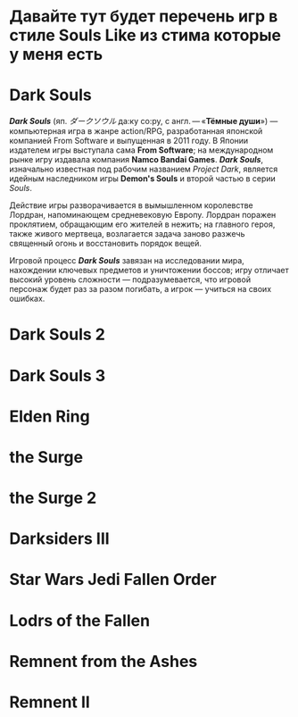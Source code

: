 # Давайте тут будет перечень игр в стиле Souls Like из стима которые у меня есть

# Dark Souls
***Dark Souls*** (яп. *ダークソウル* да:ку со:ру, с англ. — «**Тёмные души**») — компьютерная игра в жанре action/RPG, разработанная японской компанией From Software и выпущенная в 2011 году. В Японии издателем игры выступала сама **From Software**; на международном рынке игру издавала компания **Namco Bandai Games**. ***Dark Souls***, изначально известная под рабочим названием *Project Dark*, является идейным наследником игры **Demon's Souls** и второй частью в серии *Souls*.

Действие игры разворачивается в вымышленном королевстве Лордран, напоминающем средневековую Европу. Лордран поражен проклятием, обращающим его жителей в нежить; на главного героя, также живого мертвеца, возлагается задача заново разжечь священный огонь и восстановить порядок вещей. 

Игровой процесс ***Dark Souls*** завязан на исследовании мира, нахождении ключевых предметов и уничтожении боссов; игру отличает высокий уровень сложности — подразумевается, что игровой персонаж будет раз за разом погибать, а игрок — учиться на своих ошибках.

# Dark Souls 2
# Dark Souls 3
# Elden Ring
# the Surge
# the Surge 2
# Darksiders III
# Star Wars Jedi Fallen Order
# Lodrs of the Fallen
# Remnent from the Ashes
# Remnent II